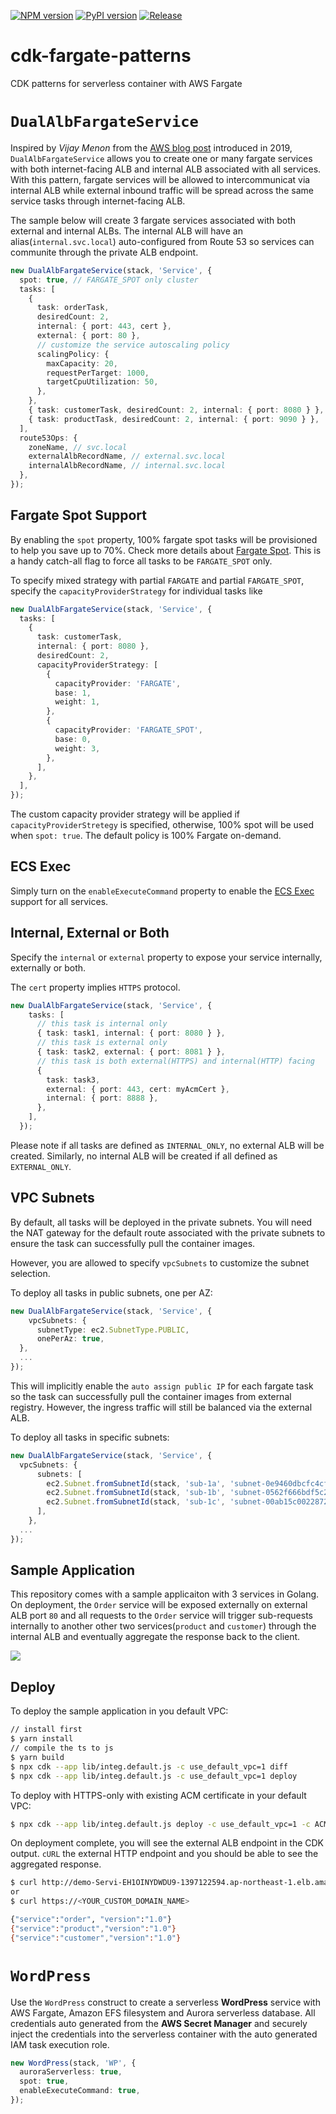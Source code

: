 [![NPM version](https://badge.fury.io/js/cdk-fargate-patterns.svg)](https://badge.fury.io/js/cdk-fargate-patterns)
[![PyPI version](https://badge.fury.io/py/cdk-fargate-patterns.svg)](https://badge.fury.io/py/cdk-fargate-patterns)
[![Release](https://github.com/pahud/cdk-fargate-patterns/actions/workflows/release.yml/badge.svg)](https://github.com/pahud/cdk-fargate-patterns/actions/workflows/release.yml)

# cdk-fargate-patterns

CDK patterns for serverless container with AWS Fargate

# `DualAlbFargateService`

Inspired by _Vijay Menon_ from the [AWS blog post](https://aws.amazon.com/blogs/containers/how-to-use-multiple-load-balancer-target-group-support-for-amazon-ecs-to-access-internal-and-external-service-endpoint-using-the-same-dns-name/) introduced in 2019, `DualAlbFargateService` allows you to create one or many fargate services with both internet-facing ALB and internal ALB associated with all services. With this pattern, fargate services will be allowed to intercommunicat via internal ALB while external inbound traffic will be spread across the same service tasks through internet-facing ALB.


The sample below will create 3 fargate services associated with both external and internal ALBs. The internal ALB will have an alias(`internal.svc.local`) auto-configured from Route 53 so services can communite through the private ALB endpoint.


```ts
new DualAlbFargateService(stack, 'Service', {
  spot: true, // FARGATE_SPOT only cluster
  tasks: [
    {
      task: orderTask,
      desiredCount: 2,
      internal: { port: 443, cert },
      external: { port: 80 },
      // customize the service autoscaling policy
      scalingPolicy: {
        maxCapacity: 20,
        requestPerTarget: 1000,
        targetCpuUtilization: 50,
      },
    },
    { task: customerTask, desiredCount: 2, internal: { port: 8080 } },
    { task: productTask, desiredCount: 2, internal: { port: 9090 } },
  ],
  route53Ops: {
    zoneName, // svc.local
    externalAlbRecordName, // external.svc.local
    internalAlbRecordName, // internal.svc.local
  },
});
```

## Fargate Spot Support

By enabling the `spot` property, 100% fargate spot tasks will be provisioned to help you save up to 70%. Check more details about [Fargate Spot](https://aws.amazon.com/about-aws/whats-new/2019/12/aws-launches-fargate-spot-save-up-to-70-for-fault-tolerant-applications/?nc1=h_ls). This is a handy catch-all flag to force all tasks to be `FARGATE_SPOT` only.

To specify mixed strategy with partial `FARGATE` and partial `FARGATE_SPOT`, specify the `capacityProviderStrategy` for individual tasks like

```ts
new DualAlbFargateService(stack, 'Service', {
  tasks: [
    {
      task: customerTask,
      internal: { port: 8080 },
      desiredCount: 2,
      capacityProviderStrategy: [
        {
          capacityProvider: 'FARGATE',
          base: 1,
          weight: 1,
        },
        {
          capacityProvider: 'FARGATE_SPOT',
          base: 0,
          weight: 3,
        },
      ],
    },
  ],
});
```
The custom capacity provider strategy will be applied if `capacityProviderStretegy` is specified, otherwise, 100% spot will be used when `spot: true`. The default policy is 100% Fargate on-demand.

## ECS Exec

Simply turn on the `enableExecuteCommand` property to enable the [ECS Exec](https://docs.aws.amazon.com/AmazonECS/latest/developerguide/ecs-exec.html) support for all services.

## Internal, External or Both

Specify the `internal` or `external` property to expose your service internally, externally or both.

The `cert` property implies `HTTPS` protocol.

```ts
new DualAlbFargateService(stack, 'Service', {
    tasks: [
      // this task is internal only
      { task: task1, internal: { port: 8080 } },
      // this task is external only
      { task: task2, external: { port: 8081 } },
      // this task is both external(HTTPS) and internal(HTTP) facing
      { 
        task: task3,
        external: { port: 443, cert: myAcmCert },
        internal: { port: 8888 },
      },
    ],
  });
```

Please note if all tasks are defined as `INTERNAL_ONLY`, no external ALB will be created. Similarly, no internal ALB
will be created if all defined as `EXTERNAL_ONLY`.

## VPC Subnets

By default, all tasks will be deployed in the private subnets. You will need the NAT gateway for the default route associated with the private subnets to ensure the task can successfully pull the container images.

However, you are allowed to specify `vpcSubnets` to customize the subnet selection.

To deploy all tasks in public subnets, one per AZ:

```ts
new DualAlbFargateService(stack, 'Service', {
    vpcSubnets: {
      subnetType: ec2.SubnetType.PUBLIC,
      onePerAz: true,
  },
  ...
});
```
This will implicitly enable the `auto assign public IP` for each fargate task so the task can successfully pull the container images from external registry. However, the ingress traffic will still be balanced via the external ALB.

To deploy all tasks in specific subnets:

```ts
new DualAlbFargateService(stack, 'Service', {
  vpcSubnets: { 
      subnets: [
        ec2.Subnet.fromSubnetId(stack, 'sub-1a', 'subnet-0e9460dbcfc4cf6ee'),
        ec2.Subnet.fromSubnetId(stack, 'sub-1b', 'subnet-0562f666bdf5c29af'),
        ec2.Subnet.fromSubnetId(stack, 'sub-1c', 'subnet-00ab15c0022872f06'),
      ],
    },
  ...
});
```


## Sample Application

This repository comes with a sample applicaiton with 3 services in Golang. On deployment, the `Order` service will be exposed externally on external ALB port `80` and all requests to the `Order` service will trigger sub-requests internally to another other two services(`product` and `customer`) through the internal ALB and eventually aggregate the response back to the client.


![](images/DualAlbFargateService.svg)

## Deploy

To deploy the sample application in you default VPC:

```sh
// install first
$ yarn install
// compile the ts to js
$ yarn build
$ npx cdk --app lib/integ.default.js -c use_default_vpc=1 diff
$ npx cdk --app lib/integ.default.js -c use_default_vpc=1 deploy
```

To deploy with HTTPS-only with existing ACM certificate in your default VPC:

```sh
$ npx cdk --app lib/integ.default.js deploy -c use_default_vpc=1 -c ACM_CERT_ARN=<YOUR_ACM_CERT_ARN>
```

On deployment complete, you will see the external ALB endpoint in the CDK output. `cURL` the external HTTP endpoint and you should be able to see the aggregated response.


```sh
$ curl http://demo-Servi-EH1OINYDWDU9-1397122594.ap-northeast-1.elb.amazonaws.com
or
$ curl https://<YOUR_CUSTOM_DOMAIN_NAME>

{"service":"order", "version":"1.0"}
{"service":"product","version":"1.0"}
{"service":"customer","version":"1.0"}
```

# `WordPress`

Use the `WordPress` construct to create a serverless **WordPress** service with AWS Fargate, Amazon EFS filesystem and Aurora serverless database. All credentials auto generated from the **AWS Secret Manager** and securely inject the credentials into the serverless container with the auto generated IAM task execution role.

```ts
new WordPress(stack, 'WP', {
  auroraServerless: true,
  spot: true,
  enableExecuteCommand: true,
});
```



